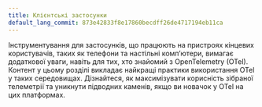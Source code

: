```yaml
---
title: Клієнтські застосунки
default_lang_commit: 873e42833f8e17860becdff26de4717194eb11ca
---
```


Інструментування для застосунків, що працюють на пристроях кінцевих користувачів, таких як телефони та настільні компʼютери, вимагає додаткової уваги, навіть для тих, хто знайомий з OpenTelemetry (OTel). Контент у цьому розділі викладає найкращі практики використання OTel у таких середовищах. Дізнайтеся, як максимізувати корисність зібраної телеметрії та уникнути підводних каменів, якщо ви новачок у OTel на цих платформах.

